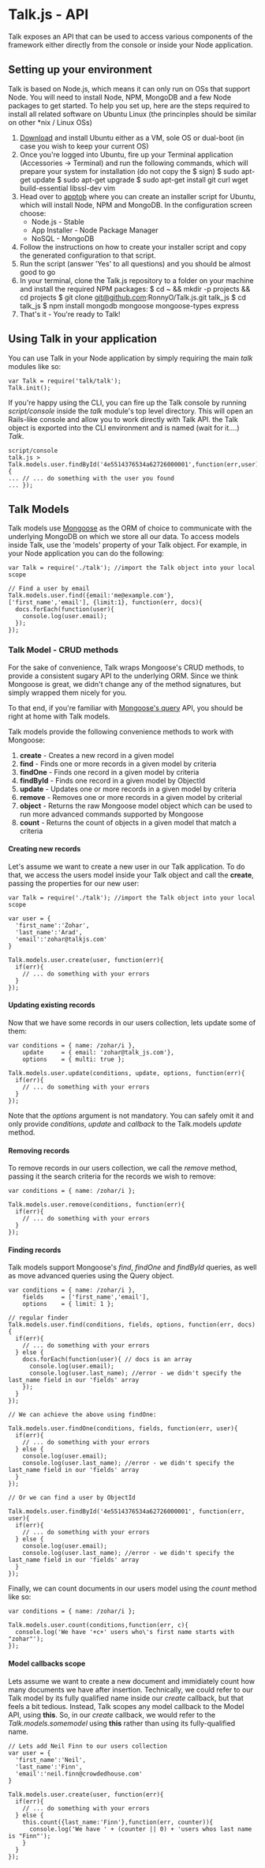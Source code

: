# Talk.js - API
Talk exposes an API that can be used to access various components of the framework either directly from the console or inside your Node application.

## Setting up your environment
Talk is based on Node.js, which means it can only run on OSs that support Node. You will need to install Node, NPM, MongoDB and a few Node packages to get started. To help you set up, here are the steps required to install all related software on Ubuntu Linux (the princinples should be similar on other *nix / Linux OSs)

1. [Download](http://www.ubuntu.com/download "Download") and install Ubuntu either as a VM, sole OS or dual-boot (in case you wish to keep your current OS)
2. Once you're logged into Ubuntu, fire up your Terminal application (Accessories -> Terminal) and run the following commands, which will prepare your system for installation (do not copy the $ sign)
    $ sudo apt-get update
    $ sudo apt-get upgrade
    $ sudo apt-get install git curl wget build-essential libssl-dev vim
3. Head over to [apptob](http://apptob.org/) where you can create an installer script for Ubuntu, which will install Node, NPM and MongoDB. In the configuration screen choose:
    * Node.js - Stable
    * App Installer - Node Package Manager
    * NoSQL - MongoDB
4. Follow the instructions on how to create your installer script and copy the generated configuration to that script.
5. Run the script (answer 'Yes' to all questions) and you should be almost good to go
6. In your terminal, clone the Talk.js repository to a folder on your machine and install the required NPM packages:
    $ cd ~ && mkdir -p projects && cd projects
    $ git clone git@github.com:RonnyO/Talk.js.git talk_js
    $ cd talk_js
    $ npm install mongodb mongoose mongoose-types express
7. That's it - You're ready to Talk!

## Using Talk in your application

You can use Talk in your Node application by simply requiring the main *talk* modules like so:

    var Talk = require('talk/talk');
    Talk.init();
    
If you're happy using the CLI, you can fire up the Talk console by running *script/console* inside the *talk* module's top level directory. This will open an Rails-like console and allow you to
work directly with Talk API. the Talk object is exported into the CLI environment and is named (wait for it....) *Talk*.

    script/console
    talk.js > Talk.models.user.findById('4e5514376534a62726000001',function(err,user){
    ... // ... do something with the user you found
    ... });
    
## Talk Models

Talk models use [Mongoose](http://mongoosejs.com/ "Mongoose") as the ORM of choice to communicate with the underlying MongoDB on which we store all our data.
To access models inside Talk, use the 'models' property of your Talk object. For example, in your Node application you can do the following:

    var Talk = require('./talk'); //import the Talk object into your local scope
    
    // Find a user by email
    Talk.models.user.find({email:'me@example.com'}, ['first_name','email'], {limit:1}, function(err, docs){
      docs.forEach(function(user){
        console.log(user.email);
      });
    });
    
### Talk Model - CRUD methods

For the sake of convenience, Talk wraps Mongoose's CRUD methods, to provide a consistent sugary API to the underlying ORM.
Since we think Mongoose is great, we didn't change any of the method signatures, but simply wrapped them nicely for you.

To that end, if you're familiar with [Mongoose's query](http://mongoosejs.com/docs/finding-documents.html "Mongoose's query") API, you should be right at home with Talk models.

Talk models provide the following convenience methods to work with Mongoose:

1. **create** - Creates a new record in a given model
2. **find** - Finds one or more records in a given model by criteria
3. **findOne** - Finds one record in a given model by criteria
4. **findById** - Finds one record in a given model by ObjectId
5. **update** - Updates one or more records in a given model by criteria
6. **remove** - Removes one or more records in a given model by criterial
7. **object** - Returns the raw Mongoose model object which can be used to run more advanced commands supported by Mongoose
8. **count** - Returns the count of objects in a given model that match a criteria

#### Creating new records

Let's assume we want to create a new user in our Talk application. To do that, we access the users model inside your Talk object and call the **create**, passing the properties for our new user:

    var Talk = require('./talk'); //import the Talk object into your local scope
    
    var user = {
      'first_name':'Zohar',
      'last_name':'Arad',
      'email':'zohar@talkjs.com'
    }
    
    Talk.models.user.create(user, function(err){
      if(err){
        // ... do something with your errors
      }
    });
    
#### Updating existing records

Now that we have some records in our users collection, lets update some of them:

    var conditions = { name: /zohar/i },
        update     = { email: 'zohar@talk_js.com'},
        options    = { multi: true };
        
    Talk.models.user.update(conditions, update, options, function(err){
      if(err){
        // ... do something with your errors
      }
    });

Note that the *options* argument is not mandatory. You can safely omit it and only provide *conditions*, *update* and *callback* to the Talk.models *update* method.

#### Removing records

To remove records in our users collection, we call the *remove* method, passing it the search criteria for the records we wish to remove:

    var conditions = { name: /zohar/i };
        
    Talk.models.user.remove(conditions, function(err){
      if(err){
        // ... do something with your errors
      }
    });
    
#### Finding records

Talk models support Mongoose's *find*, *findOne* and *findById* queries, as well as move advanced queries using the Query object.

    var conditions = { name: /zohar/i },
        fields     = ['first_name','email'],
        options    = { limit: 1 };
        
    // regular finder
    Talk.models.user.find(conditions, fields, options, function(err, docs){
      if(err){
        // ... do something with your errors
      } else {
        docs.forEach(function(user){ // docs is an array
          console.log(user.email);
          console.log(user.last_name); //error - we didn't specify the last_name field in our 'fields' array
        });
      }
    });
    
    // We can achieve the above using findOne:
    
    Talk.models.user.findOne(conditions, fields, function(err, user){
      if(err){
        // ... do something with your errors
      } else {
        console.log(user.email);
        console.log(user.last_name); //error - we didn't specify the last_name field in our 'fields' array
      }
    });
    
    // Or we can find a user by ObjectId
    
    Talk.models.user.findById('4e5514376534a62726000001', function(err, user){
      if(err){
        // ... do something with your errors
      } else {
        console.log(user.email);
        console.log(user.last_name); //error - we didn't specify the last_name field in our 'fields' array
      }
    });
    
Finally, we can count documents in our users model using the *count* method like so:

    var conditions = { name: /zohar/i };
    
    Talk.models.user.count(conditions,function(err, c){
      console.log('We have '+c+' users who\'s first name starts with "zohar"');
    });

#### Model callbacks scope

Lets assume we want to create a new document and immidiately count how many documents we have after insertion. Technically, we could refer to our Talk model by its fully qualified name inside our *create* callback, but
that feels a bit tedious. Instead, Talk scopes any model callback to the Model API, using **this**. So, in our *create* callback, we would refer to the *Talk.models.somemodel* using **this** rather than using its fully-qualified 
name.
  
    // Lets add Neil Finn to our users collection
    var user = {
      'first_name':'Neil',
      'last_name':'Finn',
      'email':'neil.finn@crowdedhouse.com'
    }
    
    Talk.models.user.create(user, function(err){
      if(err){
        // ... do something with your errors
      } else {
        this.count({last_name:'Finn'},function(err, counter)){
          console.log('We have ' + (counter || 0) + 'users whos last name is "Finn"');
        }
      }
    });